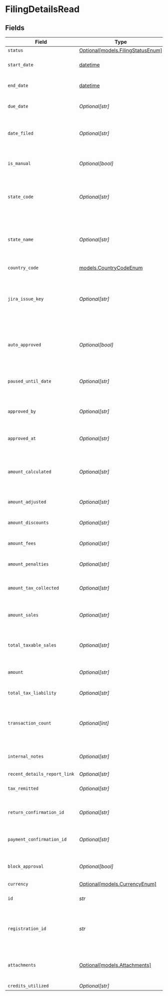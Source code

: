 # FilingDetailsRead


## Fields

| Field                                                                                     | Type                                                                                      | Required                                                                                  | Description                                                                               |
| ----------------------------------------------------------------------------------------- | ----------------------------------------------------------------------------------------- | ----------------------------------------------------------------------------------------- | ----------------------------------------------------------------------------------------- |
| `status`                                                                                  | [Optional[models.FilingStatusEnum]](../models/filingstatusenum.md)                        | :heavy_minus_sign:                                                                        | N/A                                                                                       |
| `start_date`                                                                              | [datetime](https://docs.python.org/3/library/datetime.html#datetime-objects)              | :heavy_check_mark:                                                                        | The start date of the filing period.                                                      |
| `end_date`                                                                                | [datetime](https://docs.python.org/3/library/datetime.html#datetime-objects)              | :heavy_check_mark:                                                                        | The end date of the filing period.                                                        |
| `due_date`                                                                                | *Optional[str]*                                                                           | :heavy_minus_sign:                                                                        | The due date of the filing.                                                               |
| `date_filed`                                                                              | *Optional[str]*                                                                           | :heavy_minus_sign:                                                                        | The date the filing was completed, if applicable.                                         |
| `is_manual`                                                                               | *Optional[bool]*                                                                          | :heavy_minus_sign:                                                                        | Indicates if the filing was done manually.                                                |
| `state_code`                                                                              | *Optional[str]*                                                                           | :heavy_minus_sign:                                                                        | The code of the state associated with the filing (e.g., IA, NY).                          |
| `state_name`                                                                              | *Optional[str]*                                                                           | :heavy_minus_sign:                                                                        | The name of the state associated with the filing<br/>        (e.g., Iowa, New York).      |
| `country_code`                                                                            | [models.CountryCodeEnum](../models/countrycodeenum.md)                                    | :heavy_check_mark:                                                                        | N/A                                                                                       |
| `jira_issue_key`                                                                          | *Optional[str]*                                                                           | :heavy_minus_sign:                                                                        | The associated JIRA issue key for tracking the filing,<br/>        if available. Can be null. |
| `auto_approved`                                                                           | *Optional[bool]*                                                                          | :heavy_minus_sign:                                                                        | Indicates if the filing was auto-approved. Defaults to false.                             |
| `paused_until_date`                                                                       | *Optional[str]*                                                                           | :heavy_minus_sign:                                                                        | Indicates the date when filing will be unpaused.                                          |
| `approved_by`                                                                             | *Optional[str]*                                                                           | :heavy_minus_sign:                                                                        | User ID of who approved the filing.                                                       |
| `approved_at`                                                                             | *Optional[str]*                                                                           | :heavy_minus_sign:                                                                        | Timestamp when the filing was approved.                                                   |
| `amount_calculated`                                                                       | *Optional[str]*                                                                           | :heavy_minus_sign:                                                                        | The calculated amount for the filing. Defaults to 0.00.                                   |
| `amount_adjusted`                                                                         | *Optional[str]*                                                                           | :heavy_minus_sign:                                                                        | Adjusted amount, if any.                                                                  |
| `amount_discounts`                                                                        | *Optional[str]*                                                                           | :heavy_minus_sign:                                                                        | Discounts applied to the filing.                                                          |
| `amount_fees`                                                                             | *Optional[str]*                                                                           | :heavy_minus_sign:                                                                        | Discounts applied to the amount.                                                          |
| `amount_penalties`                                                                        | *Optional[str]*                                                                           | :heavy_minus_sign:                                                                        | Penalties applied to the filing.                                                          |
| `amount_tax_collected`                                                                    | *Optional[str]*                                                                           | :heavy_minus_sign:                                                                        | Total tax collected during the filing period.                                             |
| `amount_sales`                                                                            | *Optional[str]*                                                                           | :heavy_minus_sign:                                                                        | Total sales amount during the filing period.                                              |
| `total_taxable_sales`                                                                     | *Optional[str]*                                                                           | :heavy_minus_sign:                                                                        | Total taxable amount during the filing period.                                            |
| `amount`                                                                                  | *Optional[str]*                                                                           | :heavy_minus_sign:                                                                        | Final amount due for the filing.                                                          |
| `total_tax_liability`                                                                     | *Optional[str]*                                                                           | :heavy_minus_sign:                                                                        | Total tax liability for the filing.                                                       |
| `transaction_count`                                                                       | *Optional[int]*                                                                           | :heavy_minus_sign:                                                                        | Total number of transactions associated with the filing.                                  |
| `internal_notes`                                                                          | *Optional[str]*                                                                           | :heavy_minus_sign:                                                                        | Notes or comments related to the filing.                                                  |
| `recent_details_report_link`                                                              | *Optional[str]*                                                                           | :heavy_minus_sign:                                                                        | N/A                                                                                       |
| `tax_remitted`                                                                            | *Optional[str]*                                                                           | :heavy_minus_sign:                                                                        | The amount of tax remitted.                                                               |
| `return_confirmation_id`                                                                  | *Optional[str]*                                                                           | :heavy_minus_sign:                                                                        | Return confirmation ID, if applicable.                                                    |
| `payment_confirmation_id`                                                                 | *Optional[str]*                                                                           | :heavy_minus_sign:                                                                        | Payment confirmation ID, if applicable.                                                   |
| `block_approval`                                                                          | *Optional[bool]*                                                                          | :heavy_minus_sign:                                                                        | Indicates if the filing can be approved.                                                  |
| `currency`                                                                                | [Optional[models.CurrencyEnum]](../models/currencyenum.md)                                | :heavy_minus_sign:                                                                        | N/A                                                                                       |
| `id`                                                                                      | *str*                                                                                     | :heavy_check_mark:                                                                        | Unique identifier for the filing.                                                         |
| `registration_id`                                                                         | *str*                                                                                     | :heavy_check_mark:                                                                        | Identifier for the registration associated with the filing.                               |
| `attachments`                                                                             | [Optional[models.Attachments]](../models/attachments.md)                                  | :heavy_minus_sign:                                                                        | List of attachments associated with the filing, if any.                                   |
| `credits_utilized`                                                                        | *Optional[str]*                                                                           | :heavy_minus_sign:                                                                        | N/A                                                                                       |